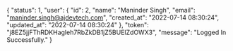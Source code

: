 {
    "status": 1,
    "user": {
        "id": 2,
        "name": "Maninder Singh",
        "email": "maninder.singh@ajdevtech.com",
        "created_at": "2022-07-14 08:30:24",
        "updated_at": "2022-07-14 08:30:24"
    },
    "token": "j8EZ5jjFThRDKHagleh7RbZkDB1jZ5BUElZdOWX3",
    "message": "Logged In Successfully."
}